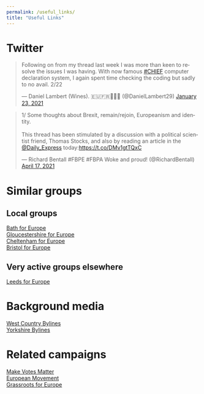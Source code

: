 ```yaml
---
permalink: /useful_links/
title: "Useful Links"
---
```

# Twitter
<blockquote class="twitter-tweet"><p lang="en" dir="ltr">Following on from my thread last week I was more than keen to resolve the issues I was having. With now famous <a href="https://twitter.com/hashtag/CHIEF?src=hash&amp;ref_src=twsrc%5Etfw">#CHIEF</a> computer declaration system, I again spent time checking the coding but sadly to no avail. 2/22</p>&mdash; Daniel Lambert (Wines). 🇪🇺🇫🇷🏴󠁧󠁢󠁷󠁬󠁳󠁿🍇🥂 (@DanielLambert29) <a href="https://twitter.com/DanielLambert29/status/1352887660549992448?ref_src=twsrc%5Etfw">January 23, 2021</a></blockquote> <script async src="https://platform.twitter.com/widgets.js" charset="utf-8"></script>


<blockquote class="twitter-tweet"><p lang="en" dir="ltr">1/ Some thoughts about Brexit, remain/rejoin, Europeanism and identity.<br><br>This thread has been stimulated by a discussion with a political scientist friend, Thomas Stocks, and also by reading an article in the <a href="https://twitter.com/Daily_Express?ref_src=twsrc%5Etfw">@Daily_Express</a> today:<a href="https://t.co/DMv1gtTQxC">https://t.co/DMv1gtTQxC</a></p>&mdash; Richard Bentall #FBPE #FBPA Woke and proud! (@RichardBentall) <a href="https://twitter.com/RichardBentall/status/1383397473712967688?ref_src=twsrc%5Etfw">April 17, 2021</a></blockquote> <script async src="https://platform.twitter.com/widgets.js" charset="utf-8"></script>

# Similar groups
## Local groups

[Bath for Europe](https://bathforeurope.com/)  
[Gloucestershire for Europe](http://www.glostays.eu/)  
[Cheltenham for Europe](https://cheltenhamforeurope.co.uk/)  
[Bristol for Europe](https://www.bristolforeurope.com/)  

## Very active groups elsewhere

[Leeds for Europe](https://leedsforeurope.org/)

# Background media

[West Country Bylines](https://westcountrybylines.co.uk/)  
[Yorkshire Bylines](https://yorkshirebylines.co.uk/)  

# Related campaigns

[Make Votes Matter](https://www.makevotesmatter.org.uk/)  
[European Movement](https://www.europeanmovement.co.uk/)  
[Grassroots for Europe](https://grassrootsforeurope.org/)
